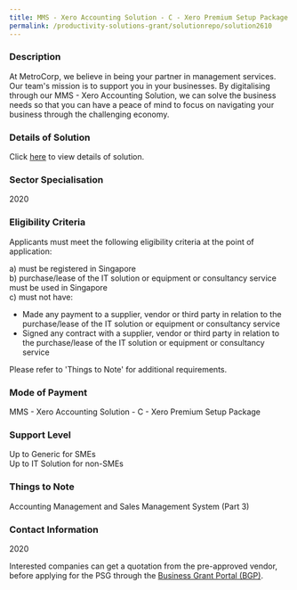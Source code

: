 ```yaml
---
title: MMS - Xero Accounting Solution - C - Xero Premium Setup Package
permalink: /productivity-solutions-grant/solutionrepo/solution2610
---
```


### Description

At MetroCorp, we believe in being your partner in management services. Our team's mission is to support you in your businesses. By digitalising through our MMS - Xero Accounting Solution, we can solve the business needs so that you can have a peace of mind to focus on navigating your business through the challenging economy.

### Details of Solution

Click <a href='METROPOLITAN MANAGEMENT SERVICES PTE. LTD.' target='_blank' rel='noopener'>here</a> to view details of solution.

### Sector Specialisation

 2020 

### Eligibility Criteria

Applicants must meet the following eligibility criteria at the point of application:

a) must be registered in Singapore <br>
b) purchase/lease of the IT solution or equipment or consultancy service must be used in Singapore <br>
c) must not have:
- Made any payment to a supplier, vendor or third party in relation to the purchase/lease of the IT solution or equipment or consultancy service
- Signed any contract with a supplier, vendor or third party in relation to the purchase/lease of the IT solution or equipment or consultancy service

Please refer to 'Things to Note' for additional requirements.

### Mode of Payment
MMS - Xero Accounting Solution - C - Xero Premium Setup Package

### Support Level
Up to Generic for SMEs <br>
Up to IT Solution for non-SMEs

### Things to Note
Accounting Management and Sales Management System (Part 3)

### Contact Information
2020

Interested companies can get a quotation from the pre-approved vendor, before applying for the PSG through the <a target='_blank' rel='noopener' href='https://www.businessgrants.gov.sg/'>Business Grant Portal (BGP)</a>.
